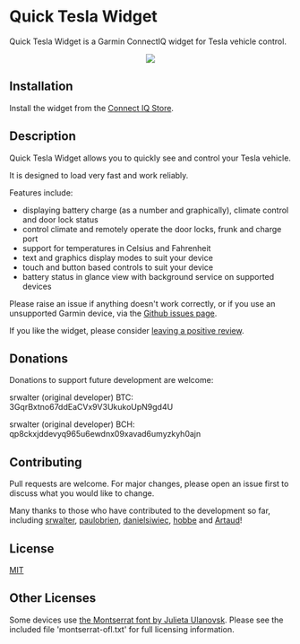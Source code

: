# Quick Tesla Widget

Quick Tesla Widget is a Garmin ConnectIQ widget for Tesla vehicle control.

<p align="center">
  <img src="https://github.com/paulobrien/garmin-tesla/blob/develop/blob/venu2.png?raw=true" />
</p>

## Installation

Install the widget from the [Connect IQ Store](https://apps.garmin.com/en-US/apps/f5f8b74f-f04a-4ad9-9575-231a33640475).

## Description

Quick Tesla Widget allows you to quickly see and control your Tesla vehicle.

It is designed to load very fast and work reliably.

Features include:

- displaying battery charge (as a number and graphically), climate control and door lock status
- control climate and remotely operate the door locks, frunk and charge port
- support for temperatures in Celsius and Fahrenheit
- text and graphics display modes to suit your device
- touch and button based controls to suit your device
- battery status in glance view with background service on supported devices

Please raise an issue if anything doesn't work correctly, or if you use an unsupported Garmin device, via the [Github issues page](https://github.com/srwalter/garmin-tesla/issues).

If you like the widget, please consider [leaving a positive review](https://apps.garmin.com/en-US/apps/f5f8b74f-f04a-4ad9-9575-231a33640475).

## Donations

Donations to support future development are welcome:

srwalter (original developer) BTC: 3GqrBxtno67ddEaCVx9V3UkukoUpN9gd4U

srwalter (original developer) BCH: qp8ckxjddevyq965u6ewdnx09xavad6umyzkyh0ajn

## Contributing
Pull requests are welcome. For major changes, please open an issue first to discuss what you would like to change.

Many thanks to those who have contributed to the development so far, including [srwalter](https://github.com/srwalter), [paulobrien](https://github.com/paulobrien), [danielsiwiec](https://github.com/danielsiwiec), [hobbe](https://github.com/hobbe) and [Artaud](https://github.com/Artaud)! 

## License
[MIT](https://choosealicense.com/licenses/mit/)

## Other Licenses
Some devices use [the Montserrat font by Julieta Ulanovsk](https://github.com/JulietaUla/Montserrat). Please see the included file 'montserrat-ofl.txt' for full licensing information.